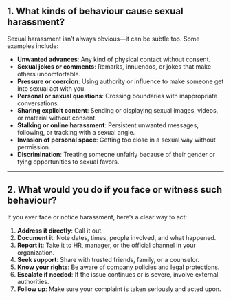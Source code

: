 ## 1. What kinds of behaviour cause sexual harassment?

Sexual harassment isn’t always obvious—it can be subtle too. Some examples include:

- **Unwanted advances**: Any kind of physical contact without consent.  
- **Sexual jokes or comments**: Remarks, innuendos, or jokes that make others uncomfortable.  
- **Pressure or coercion**: Using authority or influence to make someone get into sexual act with you.  
- **Personal or sexual questions**: Crossing boundaries with inappropriate conversations.  
- **Sharing explicit content**: Sending or displaying sexual images, videos, or material without consent.  
- **Stalking or online harassment**: Persistent unwanted messages, following, or tracking with a sexual angle.  
- **Invasion of personal space**: Getting too close in a sexual way without permission.  
- **Discrimination**: Treating someone unfairly because of their gender or tying opportunities to sexual favors.  

---

## 2. What would you do if you face or witness such behaviour?

If you ever face or notice harassment, here’s a clear way to act:

1. **Address it directly**: Call it out.  
2. **Document it**: Note dates, times, people involved, and what happened.  
3. **Report it**: Take it to HR, manager, or the official channel in your organization.  
4. **Seek support**: Share with trusted friends, family, or a counselor.  
5. **Know your rights**: Be aware of company policies and legal protections.  
6. **Escalate if needed**: If the issue continues or is severe, involve external authorities.  
7. **Follow up**: Make sure your complaint is taken seriously and acted upon.  
